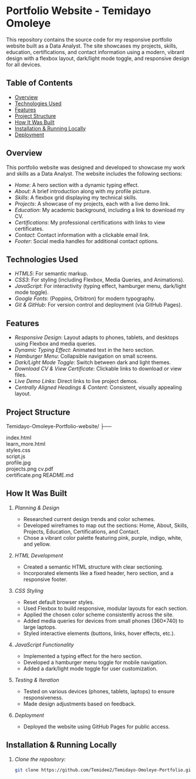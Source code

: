 
# Portfolio Website - Temidayo Omoleye

This repository contains the source code for my responsive portfolio website built as a Data Analyst. The site showcases my projects, skills, education, certifications, and contact information using a modern, vibrant design with a flexbox layout, dark/light mode toggle, and responsive design for all devices.

## Table of Contents

- [Overview](#overview)
- [Technologies Used](#technologies-used)
- [Features](#features)
- [Project Structure](#project-structure) 
- [How It Was Built](#how-it-was-built)
- [Installation & Running Locally](#installation--running-locally)
- [Deployment](#deployment)


## Overview

This portfolio website was designed and developed to showcase my work and skills as a Data Analyst. The website includes the following sections:

- *Home*: A hero section with a dynamic typing effect.
- *About*: A brief introduction along with my profile picture.
- *Skills*: A flexbox grid displaying my technical skills.
- *Projects*: A showcase of my projects, each with a live demo link.
- *Education*: My academic background, including a link to download my CV.
- *Certifications*: My professional certifications with links to view certificates.
- *Contact*: Contact information with a clickable email link.
- *Footer*: Social media handles for additional contact options.

## Technologies Used

- *HTML5*: For semantic markup.
- *CSS3*: For styling (including Flexbox, Media Queries, and Animations).
- *JavaScript*: For interactivity (typing effect, hamburger menu, dark/light mode toggle).
- *Google Fonts*: (Poppins, Orbitron) for modern typography.
- *Git & GitHub*: For version control and deployment (via GitHub Pages).

## Features

- *Responsive Design*: Layout adapts to phones, tablets, and desktops using Flexbox and media queries.
- *Dynamic Typing Effect*: Animated text in the hero section.
- *Hamburger Menu*: Collapsible navigation on small screens.
- *Dark/Light Mode Toggle*: Switch between dark and light themes.
- *Download CV & View Certificate*: Clickable links to download or view files.
- *Live Demo Links*: Direct links to live project demos.
- *Centrally Aligned Headings & Content*: Consistent, visually appealing layout.

## Project Structure
Temidayo-Omoleye-Portfolio-website/ ├── 

index.html           
learn_more.html      
styles.css        
script.js      
profile.jpg    
projects.png
cv.pdf          
certificate.png 
README.md

## How It Was Built

1. *Planning & Design*
   - Researched current design trends and color schemes.
   - Developed wireframes to map out the sections: Home, About, Skills, Projects, Education, Certifications, and Contact.
   - Chose a vibrant color palette featuring pink, purple, indigo, white, and yellow.

2. *HTML Development*
   - Created a semantic HTML structure with clear sectioning.
   - Incorporated elements like a fixed header, hero section, and a responsive footer.

3. *CSS Styling*
   - Reset default browser styles.
   - Used Flexbox to build responsive, modular layouts for each section.
   - Applied the chosen color scheme consistently across the site.
   - Added media queries for devices from small phones (360×740) to large laptops.
   - Styled interactive elements (buttons, links, hover effects, etc.).

4. *JavaScript Functionality*
   - Implemented a typing effect for the hero section.
   - Developed a hamburger menu toggle for mobile navigation.
   - Added a dark/light mode toggle for user customization.

5. *Testing & Iteration*
   - Tested on various devices (phones, tablets, laptops) to ensure responsiveness.
   - Made design adjustments based on feedback.

6. *Deployment*
   - Deployed the website using GitHub Pages for public access.

## Installation & Running Locally

1. *Clone the repository:*
   ```bash
   git clone https://github.com/Temidee2/Temidayo-Omoleye-Portfolio.git
